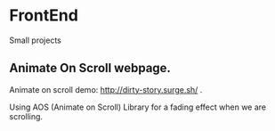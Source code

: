 # FrontEnd
 Small projects

## Animate On Scroll webpage.

Animate on scroll demo: http://dirty-story.surge.sh/ .

Using AOS (Animate on Scroll) Library for a fading effect when we are scrolling.
